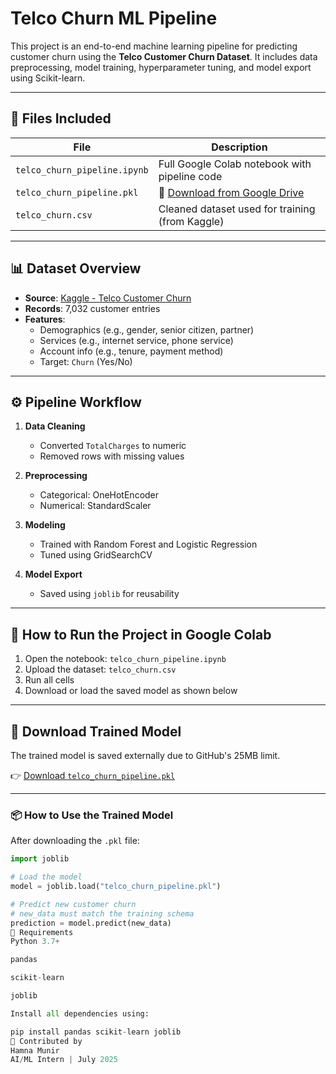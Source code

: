 # Telco Churn ML Pipeline

This project is an end-to-end machine learning pipeline for predicting customer churn using the **Telco Customer Churn Dataset**. It includes data preprocessing, model training, hyperparameter tuning, and model export using Scikit-learn.

---

## 📁 Files Included

| File                          | Description                                        |
|-------------------------------|----------------------------------------------------|
| `telco_churn_pipeline.ipynb`  | Full Google Colab notebook with pipeline code      |
| `telco_churn_pipeline.pkl`    | 🔗 [Download from Google Drive](https://drive.google.com/file/d/1dD6o8G4AEwF0oh4EJRtFFa8BaTGqQqdn/view?usp=sharing) |
| `telco_churn.csv`             | Cleaned dataset used for training (from Kaggle)    |

---

## 📊 Dataset Overview

- **Source**: [Kaggle - Telco Customer Churn](https://www.kaggle.com/datasets/blastchar/telco-customer-churn)
- **Records**: 7,032 customer entries
- **Features**:
  - Demographics (e.g., gender, senior citizen, partner)
  - Services (e.g., internet service, phone service)
  - Account info (e.g., tenure, payment method)
  - Target: `Churn` (Yes/No)

---

## ⚙️ Pipeline Workflow

1. **Data Cleaning**
   - Converted `TotalCharges` to numeric
   - Removed rows with missing values

2. **Preprocessing**
   - Categorical: OneHotEncoder
   - Numerical: StandardScaler

3. **Modeling**
   - Trained with Random Forest and Logistic Regression
   - Tuned using GridSearchCV

4. **Model Export**
   - Saved using `joblib` for reusability

---

## 🚀 How to Run the Project in Google Colab

1. Open the notebook: `telco_churn_pipeline.ipynb`
2. Upload the dataset: `telco_churn.csv`
3. Run all cells
4. Download or load the saved model as shown below

---

## 🔗 Download Trained Model

The trained model is saved externally due to GitHub's 25MB limit.

👉 [Download `telco_churn_pipeline.pkl`](https://drive.google.com/file/d/1dD6o8G4AEwF0oh4EJRtFFa8BaTGqQqdn/view?usp=sharing)

---

### 📦 How to Use the Trained Model

After downloading the `.pkl` file:

```python
import joblib

# Load the model
model = joblib.load("telco_churn_pipeline.pkl")

# Predict new customer churn
# new_data must match the training schema
prediction = model.predict(new_data)
🧰 Requirements
Python 3.7+

pandas

scikit-learn

joblib

Install all dependencies using:

pip install pandas scikit-learn joblib
🤝 Contributed by
Hamna Munir
AI/ML Intern | July 2025
